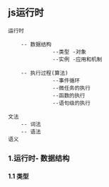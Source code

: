 ## js运行时
```
运行时

    -- 数据结构
              --类型 -对象
              --实例 -应用和机制

    -- 执行过程(算法)
              --事件循环
              --微任务的执行
              --函数的执行
              --语句级的执行

文法    
    -- 词法
    -- 语法
语义                  
````
### 1.运行时- 数据结构

#### 1.1 类型




